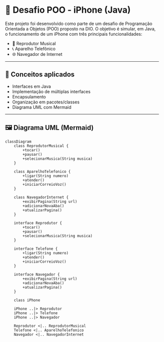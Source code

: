# 📱 Desafio POO - iPhone (Java)

Este projeto foi desenvolvido como parte de um desafio de Programação Orientada a Objetos (POO) proposto na DIO. O objetivo é simular, em Java, o funcionamento de um iPhone com três principais funcionalidades:

- 🎵 Reprodutor Musical
- 📞 Aparelho Telefônico
- 🌐 Navegador de Internet

---

## 🧠 Conceitos aplicados

- Interfaces em Java
- Implementação de múltiplas interfaces
- Encapsulamento
- Organização em pacotes/classes
- Diagrama UML com Mermaid

---

## 🖼️ Diagrama UML (Mermaid)

```mermaid
classDiagram
    class ReprodutorMusical {
        +tocar()
        +pausar()
        +selecionarMusica(String musica)
    }

    class AparelhoTelefonico {
        +ligar(String numero)
        +atender()
        +iniciarCorreioVoz()
    }

    class NavegadorInternet {
        +exibirPagina(String url)
        +adicionarNovaAba()
        +atualizarPagina()
    }

    interface Reprodutor {
        +tocar()
        +pausar()
        +selecionarMusica(String musica)
    }

    interface Telefone {
        +ligar(String numero)
        +atender()
        +iniciarCorreioVoz()
    }

    interface Navegador {
        +exibirPagina(String url)
        +adicionarNovaAba()
        +atualizarPagina()
    }

    class iPhone

    iPhone ..|> Reprodutor
    iPhone ..|> Telefone
    iPhone ..|> Navegador

    Reprodutor <|.. ReprodutorMusical
    Telefone <|.. AparelhoTelefonico
    Navegador <|.. NavegadorInternet
